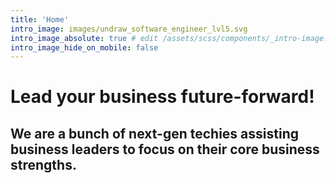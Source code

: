 ```yaml
---
title: 'Home'
intro_image: images/undraw_software_engineer_lvl5.svg
intro_image_absolute: true # edit /assets/scss/components/_intro-image.scss for full control
intro_image_hide_on_mobile: false
---
```


# Lead your business future-forward!

## We are a bunch of next-gen techies assisting business leaders to focus on their core business strengths.